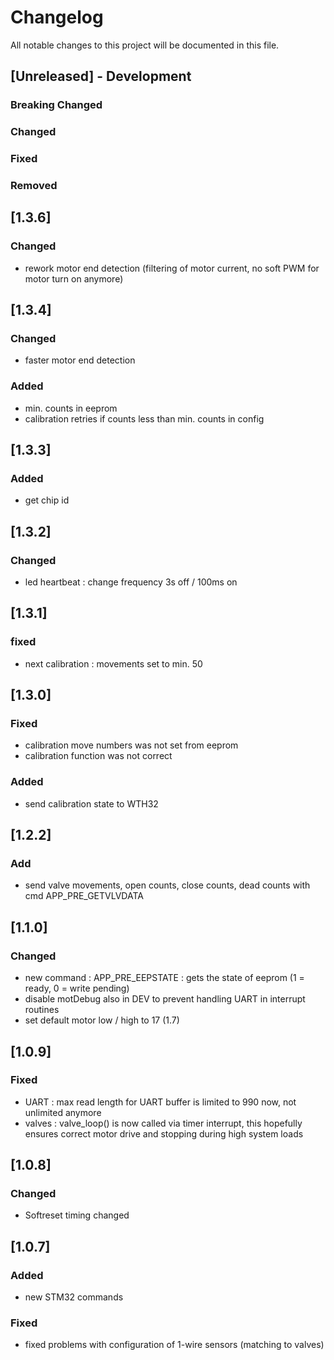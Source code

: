 # Changelog
All notable changes to this project will be documented in this file.

## [Unreleased] - Development

### Breaking Changed

### Changed

### Fixed

### Removed

## [1.3.6]
### Changed
- rework motor end detection (filtering of motor current, no soft PWM for motor turn on anymore)

## [1.3.4]
### Changed
- faster motor end detection
### Added
- min. counts in eeprom
- calibration retries if counts less than min. counts in config

## [1.3.3]
### Added
- get chip id

## [1.3.2]
### Changed
- led heartbeat : change frequency 3s off / 100ms on

## [1.3.1]
### fixed
- next calibration : movements set to min. 50

## [1.3.0]
### Fixed
- calibration move numbers was not set from eeprom
- calibration function was not correct
### Added
- send calibration state to WTH32

## [1.2.2]
### Add
- send valve movements, open counts, close counts, dead counts with cmd APP_PRE_GETVLVDATA

## [1.1.0]
### Changed
- new command : APP_PRE_EEPSTATE : gets the state of eeprom (1 = ready, 0 = write pending)
- disable motDebug also in DEV to prevent handling UART in interrupt routines
- set default motor low / high to 17 (1.7) 

## [1.0.9]
### Fixed
- UART : max read length for UART buffer is limited to 990 now, not unlimited anymore
- valves : valve_loop() is now called via timer interrupt, this hopefully ensures correct motor drive and stopping during high system loads

## [1.0.8]
### Changed
- Softreset timing changed

## [1.0.7] 
### Added
- new STM32 commands

### Fixed
- fixed problems with configuration of 1-wire sensors (matching to valves) 
